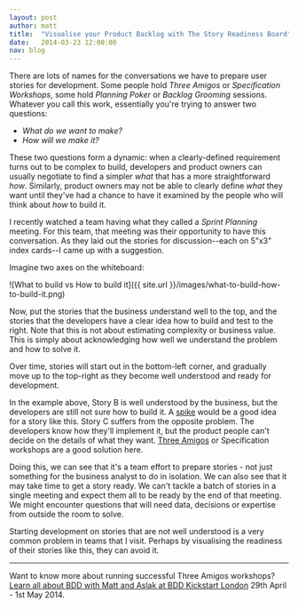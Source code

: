 ```yaml
---
layout: post
author: matt
title:  "Visualise your Product Backlog with The Story Readiness Board"
date:   2014-03-23 12:00:00
nav: blog
---
```


There are lots of names for the conversations we have to prepare user stories for development. Some people hold _Three Amigos_ or _Specification Workshops_, some hold _Planning Poker_ or _Backlog Grooming_ sessions. Whatever you call this work, essentially you're trying to answer two questions:

- *What do we want to make?*
- *How will we make it?*

These two questions form a dynamic: when a clearly-defined requirement turns out to be complex to build, developers and product owners can usually negotiate to find a simpler *what* that has a more straightforward *how*. Similarly, product owners may not be able to clearly define *what* they want until they've had a chance to have it examined by the people who will think about *how* to build it.

I recently watched a team having what they called a *Sprint Planning* meeting. For this team, that meeting was their opportunity to have this conversation. As they laid out the stories for discussion--each on 5"x3" index cards--I came up with a suggestion.

Imagine two axes on the whiteboard:

![What to build vs How to build it]({{ site.url }}/images/what-to-build-how-to-build-it.png)

Now, put the stories that the business understand well to the top, and the stories that the developers have a clear idea how to build and test to the right. Note that this is not about estimating complexity or business value. This is simply about acknowledging how well we understand the problem and how to solve it.

Over time, stories will start out in the bottom-left corner, and gradually move up to the top-right as they become well understood and ready for development.

In the example above, Story B is well understood by the business, but the developers are still not sure how to build it. A [spike](http://www.extremeprogramming.org/rules/spike.html) would be a good idea for a story like this. Story C suffers from the opposite problem. The developers know how they'll implement it, but the product people can't decide on the details of what they want. [Three Amigos](http://www.velocitypartners.net/blog/2014/02/11/the-3-amigos-in-agile-teams/) or Specification workshops are a good solution here.

Doing this, we can see that it's a team effort to prepare stories - not just something for the business analyst to do in isolation. We can also see that it may take time to get a story ready. We can't tackle a batch of stories in a single meeting and expect them all to be ready by the end of that meeting. We might encounter questions that will need data, decisions or expertise from outside the room to solve.

Starting development on stories that are not well understood is a very common problem in teams that I visit. Perhaps by visualising the readiness of their stories like this, they can avoid it.

----

Want to know more about running successful Three Amigos workshops? [Learn all about BDD with Matt and Aslak at BDD Kickstart London](http://kickstartacademy.io/courses/bdd-kickstart) 29th April - 1st May 2014.
